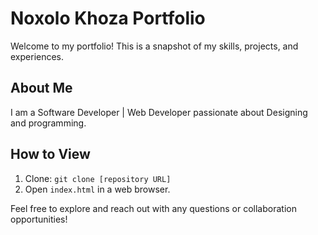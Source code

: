 # Noxolo Khoza Portfolio

Welcome to my portfolio! This is a snapshot of my skills, projects, and experiences.

## About Me

I am a Software Developer | Web Developer passionate about Designing and programming.


## How to View

1. Clone: `git clone [repository URL]`
2. Open `index.html` in a web browser.

Feel free to explore and reach out with any questions or collaboration opportunities!

